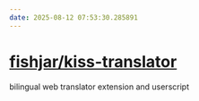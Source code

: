 ```yaml
---
date: 2025-08-12 07:53:30.285891
---
```


# [fishjar/kiss-translator](https://github.com/fishjar/kiss-translator)

bilingual web translator extension and userscript